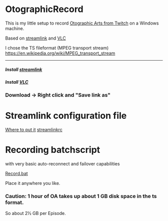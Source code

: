 # OtographicRecord
This is my little setup to record [Otographic Arts from Twitch](https://www.twitch.tv/otographic) on a Windows machine.

Based on [streamlink](https://streamlink.github.io/) and [VLC](www.videolan.org)

I chose the TS fileformat (MPEG transport stream)  
https://en.wikipedia.org/wiki/MPEG_transport_stream

------

##### Install [streamlink](https://streamlink.github.io/install.html)
##### Install [VLC](https://www.videolan.org/vlc/)

### Download -> Right click and "Save link as"

# Streamlink configuration file
[Where to put it](https://streamlink.github.io/cli.html#configuration-file)
[streamlinkrc](https://raw.githubusercontent.com/Chaosmeister/OtographicRecord/master/streamlinkrc)

# Recording batchscript
with very basic auto-reconnect and failover capabilities

[Record.bat](https://raw.githubusercontent.com/Chaosmeister/OtographicRecord/master/record.bat)

Place it anywhere you like.

### Caution: 1 hour of OA takes up about 1 GB disk space in the ts format.
So about 2½ GB per Episode.
